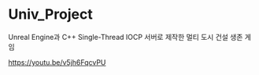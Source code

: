 # Univ_Project
Unreal Engine과 C++ Single-Thread IOCP 서버로 제작한 멀티 도시 건설 생존 게임

https://youtu.be/v5jh6FqcvPU
